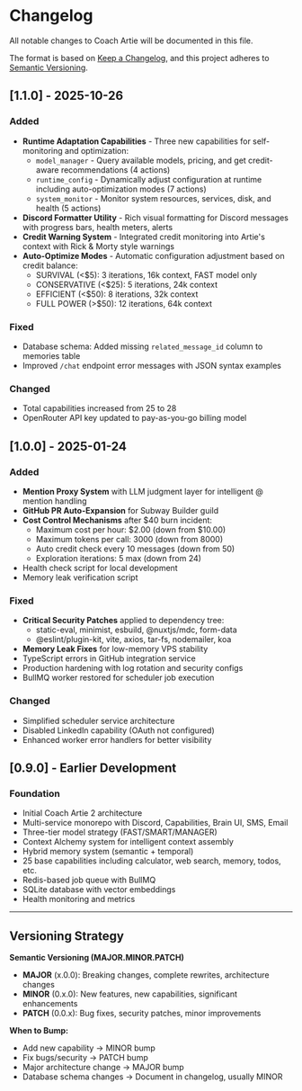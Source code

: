 # Changelog

All notable changes to Coach Artie will be documented in this file.

The format is based on [Keep a Changelog](https://keepachangelog.com/en/1.0.0/),
and this project adheres to [Semantic Versioning](https://semver.org/spec/v2.0.0.html).

## [1.1.0] - 2025-10-26

### Added
- **Runtime Adaptation Capabilities** - Three new capabilities for self-monitoring and optimization:
  - `model_manager` - Query available models, pricing, and get credit-aware recommendations (4 actions)
  - `runtime_config` - Dynamically adjust configuration at runtime including auto-optimization modes (7 actions)
  - `system_monitor` - Monitor system resources, services, disk, and health (5 actions)
- **Discord Formatter Utility** - Rich visual formatting for Discord messages with progress bars, health meters, alerts
- **Credit Warning System** - Integrated credit monitoring into Artie's context with Rick & Morty style warnings
- **Auto-Optimize Modes** - Automatic configuration adjustment based on credit balance:
  - SURVIVAL (<$5): 3 iterations, 16k context, FAST model only
  - CONSERVATIVE (<$25): 5 iterations, 24k context
  - EFFICIENT (<$50): 8 iterations, 32k context
  - FULL POWER (>$50): 12 iterations, 64k context

### Fixed
- Database schema: Added missing `related_message_id` column to memories table
- Improved `/chat` endpoint error messages with JSON syntax examples

### Changed
- Total capabilities increased from 25 to 28
- OpenRouter API key updated to pay-as-you-go billing model

## [1.0.0] - 2025-01-24

### Added
- **Mention Proxy System** with LLM judgment layer for intelligent @ mention handling
- **GitHub PR Auto-Expansion** for Subway Builder guild
- **Cost Control Mechanisms** after $40 burn incident:
  - Maximum cost per hour: $2.00 (down from $10.00)
  - Maximum tokens per call: 3000 (down from 8000)
  - Auto credit check every 10 messages (down from 50)
  - Exploration iterations: 5 max (down from 24)
- Health check script for local development
- Memory leak verification script

### Fixed
- **Critical Security Patches** applied to dependency tree:
  - static-eval, minimist, esbuild, @nuxtjs/mdc, form-data
  - @eslint/plugin-kit, vite, axios, tar-fs, nodemailer, koa
- **Memory Leak Fixes** for low-memory VPS stability
- TypeScript errors in GitHub integration service
- Production hardening with log rotation and security configs
- BullMQ worker restored for scheduler job execution

### Changed
- Simplified scheduler service architecture
- Disabled LinkedIn capability (OAuth not configured)
- Enhanced worker error handlers for better visibility

## [0.9.0] - Earlier Development

### Foundation
- Initial Coach Artie 2 architecture
- Multi-service monorepo with Discord, Capabilities, Brain UI, SMS, Email
- Three-tier model strategy (FAST/SMART/MANAGER)
- Context Alchemy system for intelligent context assembly
- Hybrid memory system (semantic + temporal)
- 25 base capabilities including calculator, web search, memory, todos, etc.
- Redis-based job queue with BullMQ
- SQLite database with vector embeddings
- Health monitoring and metrics

---

## Versioning Strategy

**Semantic Versioning (MAJOR.MINOR.PATCH)**

- **MAJOR** (x.0.0): Breaking changes, complete rewrites, architecture changes
- **MINOR** (0.x.0): New features, new capabilities, significant enhancements
- **PATCH** (0.0.x): Bug fixes, security patches, minor improvements

**When to Bump:**
- Add new capability → MINOR bump
- Fix bugs/security → PATCH bump
- Major architecture change → MAJOR bump
- Database schema changes → Document in changelog, usually MINOR
